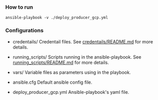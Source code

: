 ### How to run

```shell
ansible-playbook -v ./deploy_producer_gcp.yml
```

### Configurations

- credentails/
  Credentail files.
  See [credentails/README.md](credentails/README.md) for more details.

- running_scripts/
  Scripts running in the ansible-playbook.
  See [running_scripts/README.md](running_scripts/README.md) for more details.

- vars/
  Variable files as parameters using in the playbook.

- ansible.cfg
  Default ansible config file.

- deploy_producer_gcp.yml
  Ansible-playbook's yaml file.
